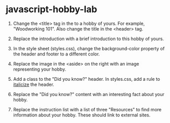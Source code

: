 # javascript-hobby-lab

1. Change the &lt;title&gt; tag in the <head> to a hobby of yours. For example, "Woodworking 101". Also change the title in the &lt;header&gt; tag.

2. Replace the introduction with a brief introduction to this hobby of yours.

3. In the style sheet (styles.css), change the background-color property of the header and footer to a different color.

4. Replace the image in the &lt;aside&gt; on the right with an image representing your hobby.

5. Add a class to the "Did you know?" header. In styles.css, add a rule to [italicize](https://www.w3schools.com/cssref/pr_font_font-style.asp) the header.

6. Replace the "Did you know?" content with an interesting fact about your hobby.

7. Replace the instruction list with a list of three "Resources" to find more information about your hobby. These should link to external sites.
